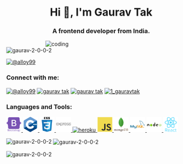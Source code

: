 <h1 align="center">Hi 👋, I'm Gaurav Tak</h1>
<h3 align="center">A frontend developer from India.</h3>
<img align="right" alt="coding" width=400 src="https://i.gifer.com/6tXM.gif">

<p align="left"> <img src="https://komarev.com/ghpvc/?username=gaurav-2-0-0-2&label=Profile%20views&color=0e75b6&style=flat" alt="gaurav-2-0-0-2" /> </p>

<p align="left"> <a href="https://twitter.com/@alloy99" target="blank"><img src="https://img.shields.io/twitter/follow/@alloy99?logo=twitter&style=for-the-badge" alt="@alloy99" /></a> </p>

<h3 align="left">Connect with me:</h3>
<p align="left">
<a href="https://twitter.com/@alloy99" target="blank"><img align="center" src="https://raw.githubusercontent.com/rahuldkjain/github-profile-readme-generator/master/src/images/icons/Social/twitter.svg" alt="@alloy99" height="30" width="40" /></a>
<a href="https://linkedin.com/in/gaurav tak" target="blank"><img align="center" src="https://raw.githubusercontent.com/rahuldkjain/github-profile-readme-generator/master/src/images/icons/Social/linked-in-alt.svg" alt="gaurav tak" height="30" width="40" /></a>
<a href="https://codesandbox.com/gaurav tak" target="blank"><img align="center" src="https://raw.githubusercontent.com/rahuldkjain/github-profile-readme-generator/master/src/images/icons/Social/codesandbox.svg" alt="gaurav tak" height="30" width="40" /></a>
<a href="https://instagram.com/1_gauravtak" target="blank"><img align="center" src="https://raw.githubusercontent.com/rahuldkjain/github-profile-readme-generator/master/src/images/icons/Social/instagram.svg" alt="1_gauravtak" height="30" width="40" /></a>
</p>

<h3 align="left">Languages and Tools:</h3>
<p align="left"> <a href="https://getbootstrap.com" target="_blank" rel="noreferrer"> <img src="https://raw.githubusercontent.com/devicons/devicon/master/icons/bootstrap/bootstrap-plain-wordmark.svg" alt="bootstrap" width="40" height="40"/> </a> <a href="https://www.w3schools.com/cpp/" target="_blank" rel="noreferrer"> <img src="https://raw.githubusercontent.com/devicons/devicon/master/icons/cplusplus/cplusplus-original.svg" alt="cplusplus" width="40" height="40"/> </a> <a href="https://www.w3schools.com/css/" target="_blank" rel="noreferrer"> <img src="https://raw.githubusercontent.com/devicons/devicon/master/icons/css3/css3-original-wordmark.svg" alt="css3" width="40" height="40"/> </a> <a href="https://expressjs.com" target="_blank" rel="noreferrer"> <img src="https://raw.githubusercontent.com/devicons/devicon/master/icons/express/express-original-wordmark.svg" alt="express" width="40" height="40"/> </a> <a href="https://heroku.com" target="_blank" rel="noreferrer"> <img src="https://www.vectorlogo.zone/logos/heroku/heroku-icon.svg" alt="heroku" width="40" height="40"/> </a> <a href="https://developer.mozilla.org/en-US/docs/Web/JavaScript" target="_blank" rel="noreferrer"> <img src="https://raw.githubusercontent.com/devicons/devicon/master/icons/javascript/javascript-original.svg" alt="javascript" width="40" height="40"/> </a> <a href="https://www.mongodb.com/" target="_blank" rel="noreferrer"> <img src="https://raw.githubusercontent.com/devicons/devicon/master/icons/mongodb/mongodb-original-wordmark.svg" alt="mongodb" width="40" height="40"/> </a> <a href="https://www.mysql.com/" target="_blank" rel="noreferrer"> <img src="https://raw.githubusercontent.com/devicons/devicon/master/icons/mysql/mysql-original-wordmark.svg" alt="mysql" width="40" height="40"/> </a> <a href="https://nodejs.org" target="_blank" rel="noreferrer"> <img src="https://raw.githubusercontent.com/devicons/devicon/master/icons/nodejs/nodejs-original-wordmark.svg" alt="nodejs" width="40" height="40"/> </a> <a href="https://reactjs.org/" target="_blank" rel="noreferrer"> <img src="https://raw.githubusercontent.com/devicons/devicon/master/icons/react/react-original-wordmark.svg" alt="react" width="40" height="40"/> </a> </p>

<p><img align="left" src="https://github-readme-stats.vercel.app/api/top-langs?username=gaurav-2-0-0-2&show_icons=true&locale=en&layout=compact" alt="gaurav-2-0-0-2" /></p>

<p>&nbsp;<img align="center" src="https://github-readme-stats.vercel.app/api?username=gaurav-2-0-0-2&show_icons=true&locale=en" alt="gaurav-2-0-0-2" /></p>

<p><img align="center" src="https://github-readme-streak-stats.herokuapp.com/?user=gaurav-2-0-0-2&" alt="gaurav-2-0-0-2" /></p>

